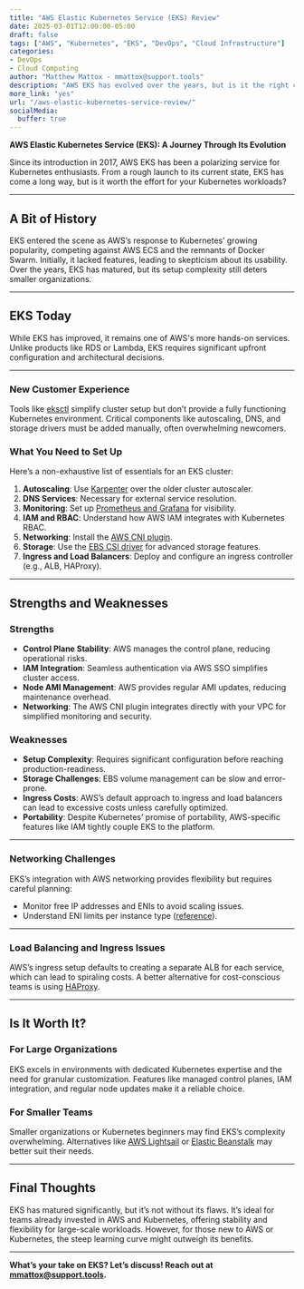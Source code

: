 ```yaml
---
title: "AWS Elastic Kubernetes Service (EKS) Review"
date: 2025-03-01T12:00:00-05:00
draft: false
tags: ["AWS", "Kubernetes", "EKS", "DevOps", "Cloud Infrastructure"]
categories:
- DevOps
- Cloud Computing
author: "Matthew Mattox - mmattox@support.tools"
description: "AWS EKS has evolved over the years, but is it the right choice for your Kubernetes needs? This review covers its history, strengths, and pain points."
more_link: "yes"
url: "/aws-elastic-kubernetes-service-review/"
socialMedia:
  buffer: true
---
```


**AWS Elastic Kubernetes Service (EKS): A Journey Through Its Evolution**

Since its introduction in 2017, AWS EKS has been a polarizing service for Kubernetes enthusiasts. From a rough launch to its current state, EKS has come a long way, but is it worth the effort for your Kubernetes workloads?

<!--more-->

---

## **A Bit of History**

EKS entered the scene as AWS’s response to Kubernetes’ growing popularity, competing against AWS ECS and the remnants of Docker Swarm. Initially, it lacked features, leading to skepticism about its usability. Over the years, EKS has matured, but its setup complexity still deters smaller organizations.

---

## **EKS Today**

While EKS has improved, it remains one of AWS's more hands-on services. Unlike products like RDS or Lambda, EKS requires significant upfront configuration and architectural decisions.

---

### **New Customer Experience**

Tools like [eksctl](https://eksctl.io) simplify cluster setup but don’t provide a fully functioning Kubernetes environment. Critical components like autoscaling, DNS, and storage drivers must be added manually, often overwhelming newcomers.

### **What You Need to Set Up**

Here’s a non-exhaustive list of essentials for an EKS cluster:
1. **Autoscaling**: Use [Karpenter](https://karpenter.sh/) over the older cluster autoscaler.
2. **DNS Services**: Necessary for external service resolution.
3. **Monitoring**: Set up [Prometheus and Grafana](https://prometheus.io/docs/introduction/overview/) for visibility.
4. **IAM and RBAC**: Understand how AWS IAM integrates with Kubernetes RBAC.
5. **Networking**: Install the [AWS CNI plugin](https://github.com/aws/amazon-vpc-cni-k8s).
6. **Storage**: Use the [EBS CSI driver](https://github.com/kubernetes-sigs/aws-ebs-csi-driver) for advanced storage features.
7. **Ingress and Load Balancers**: Deploy and configure an ingress controller (e.g., ALB, HAProxy).

---

## **Strengths and Weaknesses**

### **Strengths**
- **Control Plane Stability**: AWS manages the control plane, reducing operational risks.
- **IAM Integration**: Seamless authentication via AWS SSO simplifies cluster access.
- **Node AMI Management**: AWS provides regular AMI updates, reducing maintenance overhead.
- **Networking**: The AWS CNI plugin integrates directly with your VPC for simplified monitoring and security.

### **Weaknesses**
- **Setup Complexity**: Requires significant configuration before reaching production-readiness.
- **Storage Challenges**: EBS volume management can be slow and error-prone.
- **Ingress Costs**: AWS’s default approach to ingress and load balancers can lead to excessive costs unless carefully optimized.
- **Portability**: Despite Kubernetes’ promise of portability, AWS-specific features like IAM tightly couple EKS to the platform.

---

### **Networking Challenges**

EKS’s integration with AWS networking provides flexibility but requires careful planning:
- Monitor free IP addresses and ENIs to avoid scaling issues.
- Understand ENI limits per instance type ([reference](https://docs.aws.amazon.com/AWSEC2/latest/UserGuide/using-eni.html)).

---

### **Load Balancing and Ingress Issues**

AWS’s ingress setup defaults to creating a separate ALB for each service, which can lead to spiraling costs. A better alternative for cost-conscious teams is using [HAProxy](https://www.haproxy.com/).

---

## **Is It Worth It?**

### **For Large Organizations**
EKS excels in environments with dedicated Kubernetes expertise and the need for granular customization. Features like managed control planes, IAM integration, and regular node updates make it a reliable choice.

### **For Smaller Teams**
Smaller organizations or Kubernetes beginners may find EKS’s complexity overwhelming. Alternatives like [AWS Lightsail](https://lightsail.aws.amazon.com/) or [Elastic Beanstalk](https://aws.amazon.com/elasticbeanstalk/) may better suit their needs.

---

## **Final Thoughts**

EKS has matured significantly, but it’s not without its flaws. It’s ideal for teams already invested in AWS and Kubernetes, offering stability and flexibility for large-scale workloads. However, for those new to AWS or Kubernetes, the steep learning curve might outweigh its benefits.

---

**What’s your take on EKS? Let’s discuss! Reach out at [mmattox@support.tools](mailto:mmattox@support.tools).**

